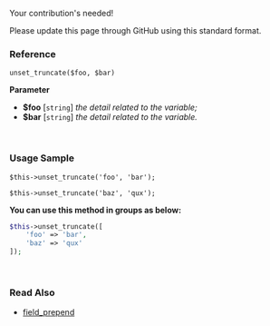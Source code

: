 Your contribution's needed!

Please update this page through GitHub using this standard format.

### Reference
`unset_truncate($foo, $bar)`

**Parameter**
* **$foo** [`string`] *the detail related to the variable;*
* **$bar** [`string`] *the detail related to the variable.*

&nbsp;

### Usage Sample
`$this->unset_truncate('foo', 'bar');`

`$this->unset_truncate('baz', 'qux');`

**You can use this method in groups as below:**
```php
$this->unset_truncate([
    'foo' => 'bar',
    'baz' => 'qux'
]);
```

&nbsp;

### Read Also
* [field_prepend](./field_prepend)
